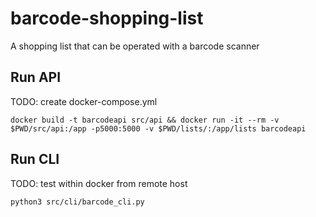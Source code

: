 # barcode-shopping-list
A shopping list that can be operated with a barcode scanner


## Run API
TODO: create docker-compose.yml

    docker build -t barcodeapi src/api && docker run -it --rm -v $PWD/src/api:/app -p5000:5000 -v $PWD/lists/:/app/lists barcodeapi


## Run CLI
TODO: test within docker from remote host

    python3 src/cli/barcode_cli.py

